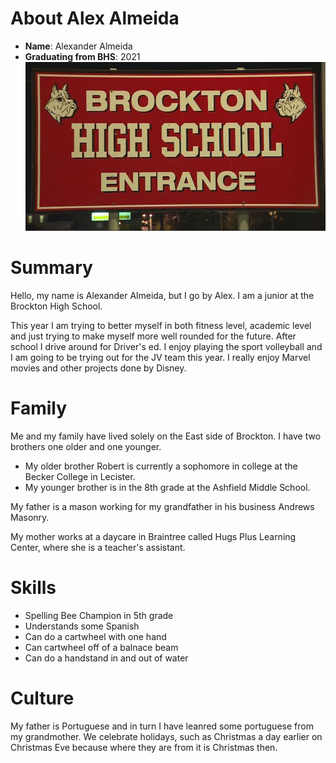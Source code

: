 # About Alex Almeida
- **Name**: Alexander Almeida
- **Graduating from BHS**: 2021
![Image of a Sign](./Alex.jpg)

# Summary 
Hello, my name is Alexander Almeida, but I go by Alex. I am a junior at the Brockton High School.

This year I am trying to better myself in both fitness level, academic level and just trying to make myself more well rounded for the future. After school I drive around for Driver's ed. I enjoy playing the sport volleyball and I am going to be trying out for the JV team this year. I really enjoy Marvel movies and other projects done by Disney.
# Family
Me and my family have lived solely on the East side of Brockton. I have two brothers one older and one younger. 

- My older brother Robert is currently a sophomore in college at the Becker College in Lecister.
- My younger brother is in the 8th grade at the Ashfield Middle School.

My father is a mason working for my grandfather in his business Andrews Masonry.

My mother works at a daycare in Braintree called Hugs Plus Learning Center, where she is a teacher's assistant.
# Skills
- Spelling Bee Champion in 5th grade
- Understands some Spanish
- Can do a cartwheel with one hand
- Can cartwheel off of a balnace beam
- Can do a handstand in and out of water
# Culture
My father is Portuguese and in turn I have leanred some portuguese from my grandmother. We celebrate holidays, such as Christmas a day earlier on Christmas Eve because where they are from it is Christmas then.